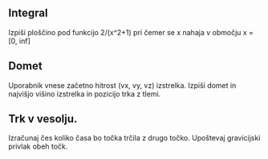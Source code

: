 ## Integral
Izpiši ploščino pod funkcijo 2/(x^2+1) pri čemer se x nahaja v območju x = [0, inf]

## Domet
Uporabnik vnese začetno hitrost (vx, vy, vz) izstrelka.
Izpiši domet in najvišjo višino izstrelka in pozicijo trka z tlemi.

## Trk v vesolju.
Izračunaj čes koliko časa bo točka trčila z drugo točko.
Upoštevaj gravicijski privlak obeh točk.
